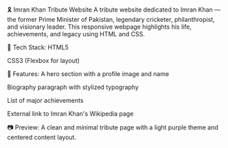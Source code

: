 🎗️ Imran Khan Tribute Website
A tribute website dedicated to Imran Khan — the former Prime Minister of Pakistan, legendary cricketer, philanthropist, and visionary leader. This responsive webpage highlights his life, achievements, and legacy using HTML and CSS.

🔧 Tech Stack:
HTML5

CSS3 (Flexbox for layout)

🌟 Features:
A hero section with a profile image and name

Biography paragraph with stylized typography

List of major achievements

External link to Imran Khan's Wikipedia page

📷 Preview:
A clean and minimal tribute page with a light purple theme and centered content layout.
